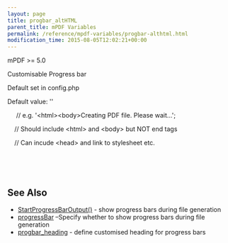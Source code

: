 ```yaml
---
layout: page
title: progbar_altHTML
parent_title: mPDF Variables
permalink: /reference/mpdf-variables/progbar-althtml.html
modification_time: 2015-08-05T12:02:21+00:00
---
```




<p>mPDF &gt;= 5.0

Customisable Progress bar

Default set in config.php

Default value: ''</p>
<p>&nbsp;&nbsp;&nbsp;&nbsp; // e.g. '&lt;html&gt;&lt;body&gt;Creating PDF file. Please wait...';

&nbsp;&nbsp;&nbsp; // Should include &lt;html&gt; and &lt;body&gt; but NOT end tags

&nbsp;&nbsp;&nbsp; // Can incude &lt;head&gt; and link to stylesheet etc.</p>
<p>&nbsp;</p>
<p>&nbsp;</p>
<h2>See Also</h2>
<ul>
<li class="manual_boxlist"><a href="{{ "/reference/mpdf-functions/startprogressbaroutput.html" | prepend: site.baseurl }}">StartProgressBarOutput()</a> - show progress bars during file generation</li>
<li class="manual_boxlist"><a href="{{ "/reference/mpdf-variables/progressbar.html" | prepend: site.baseurl }}">progressBar</a> –Specify whether to show progress bars during file generation</li>
<li class="manual_boxlist"><a href="{{ "/reference/mpdf-variables/progbar-heading.html" | prepend: site.baseurl }}">progbar_heading</a> - define customised heading for progress bars</li>
</ul>
